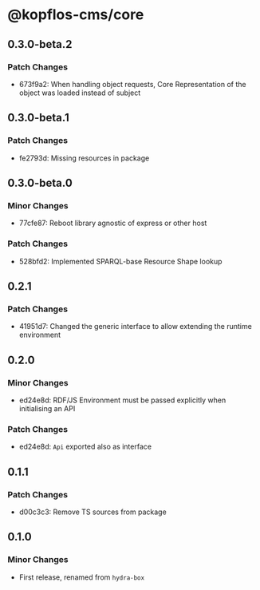 # @kopflos-cms/core

## 0.3.0-beta.2

### Patch Changes

- 673f9a2: When handling object requests, Core Representation of the object was loaded instead of subject

## 0.3.0-beta.1

### Patch Changes

- fe2793d: Missing resources in package

## 0.3.0-beta.0

### Minor Changes

- 77cfe87: Reboot library agnostic of express or other host

### Patch Changes

- 528bfd2: Implemented SPARQL-base Resource Shape lookup

## 0.2.1

### Patch Changes

- 41951d7: Changed the generic interface to allow extending the runtime environment

## 0.2.0

### Minor Changes

- ed24e8d: RDF/JS Environment must be passed explicitly when initialising an API

### Patch Changes

- ed24e8d: `Api` exported also as interface

## 0.1.1

### Patch Changes

- d00c3c3: Remove TS sources from package

## 0.1.0

### Minor Changes

- First release, renamed from `hydra-box`
